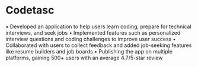 # Codetasc
 • Developed an application to help users learn coding, prepare for technical interviews, and seek jobs
 • Implemented features such as personalized interview questions and coding challenges to improve user success
 • Collaborated with users to collect feedback and added job-seeking features like resume builders and job boards
 • Publishing the app on multiple platforms, gaining 500+ users with an average 4.7/5-star review
